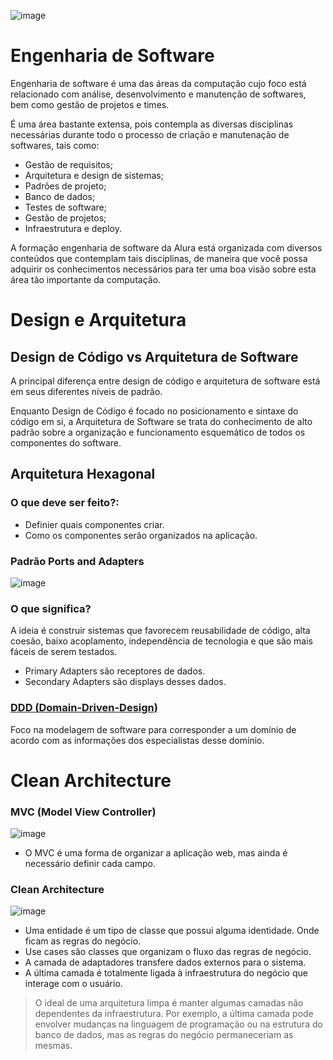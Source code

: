 ![image](https://github.com/AndreCoutinhom/alura_software_engineering_education/assets/91290799/12360cca-f0ea-4834-b992-62eb733d295b)

# Engenharia de Software

Engenharia de software é uma das áreas da computação cujo foco está relacionado com análise, desenvolvimento e manutenção de softwares, bem como gestão de projetos e times.

É uma área bastante extensa, pois contempla as diversas disciplinas necessárias durante todo o processo de criação e manutenação de softwares, tais como:

* Gestão de requisitos;
* Arquitetura e design de sistemas;
* Padrões de projeto;
* Banco de dados;
* Testes de software;
* Gestão de projetos;
* Infraestrutura e deploy.

A formação engenharia de software da Alura está organizada com diversos conteúdos que contemplam tais disciplinas, de maneira que você possa adquirir os conhecimentos necessários para ter uma boa visão sobre esta área tão importante da computação.

# Design e Arquitetura

## Design de Código vs Arquitetura de Software

A principal diferença entre design de código e arquitetura de software está em seus diferentes níveis de padrão.

Enquanto Design de Código é focado no posicionamento e sintaxe do código em si, a Arquitetura de Software se trata do conhecimento de alto padrão sobre a organização e funcionamento esquemático de todos os componentes do software.

## Arquitetura Hexagonal

### O que deve ser feito?:

* Definier quais componentes criar.
* Como os componentes serão organizados na aplicação.

### Padrão Ports and Adapters

![image](https://github.com/AndreCoutinhom/alura_software_engineering_education/assets/91290799/7c1b93f8-e4fd-40c5-b481-e3493d8ef97a)


### O que significa?

A ideia é construir sistemas que favorecem reusabilidade de código, alta coesão, baixo acoplamento, independência de tecnologia e que são mais fáceis de serem testados.

* Primary Adapters são receptores de dados.
* Secondary Adapters são displays desses dados.


### [DDD (Domain-Driven-Design)](https://www.amazon.com.br/Domain-driven-design-atacando-complexidades-software/dp/8550800651?source=ps-sl-shoppingads-lpcontext&ref_=fplfs&psc=1&smid=A1ZZFT5FULY4LN)

Foco na modelagem de software para corresponder a um domínio de acordo com as informações dos especialistas desse domínio.

# Clean Architecture

### MVC (Model View Controller)

![image](https://github.com/AndreCoutinhom/alura_software_engineering_education/assets/91290799/845284d2-2eb4-4d9a-af4b-6b207a774582)

* O MVC é uma forma de organizar a aplicação web, mas ainda é necessário definir cada campo.

### Clean Architecture 

![image](https://github.com/AndreCoutinhom/alura_software_engineering_education/assets/91290799/1aef2c26-3444-4ebe-ae65-1f666eb819be)

* Uma entidade é um tipo de classe que possui alguma identidade. Onde ficam as regras do negócio.
* Use cases são classes que organizam o fluxo das regras de negócio.
* A camada de adaptadores transfere dados externos para o sistema.
* A última camada é totalmente ligada à infraestrutura do negócio que interage com o usuário.

> O ideal de uma arquitetura limpa é manter algumas camadas não dependentes da infraestrutura. Por exemplo, a última camada pode envolver mudanças na linguagem de programação ou na estrutura do banco de dados, mas as regras do negócio permaneceriam as mesmas.

